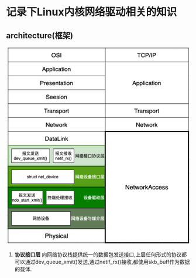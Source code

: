 # 记录下Linux内核网络驱动相关的知识



## architecture(框架)

![image](https://github.com/ProdigalMan/net_dev/blob/main/img/net_architecture.png)

1. **协议接口层** 向网络协议栈提供统一的数据包发送接口,上层任何形式的协议都可以通过dev_queue_xmit()发送,通过netif_rx()接收,都使用skb_buff作为数据的载体. 

